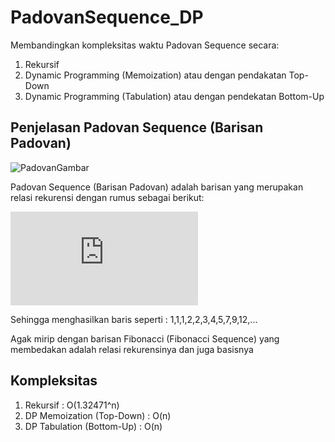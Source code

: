 # PadovanSequence_DP
Membandingkan kompleksitas waktu Padovan Sequence secara: 
1. Rekursif
2. Dynamic Programming (Memoization) atau dengan pendakatan Top-Down 
3. Dynamic Programming (Tabulation) atau dengan pendekatan Bottom-Up

## Penjelasan Padovan Sequence (Barisan Padovan)
![PadovanGambar](https://upload.wikimedia.org/wikipedia/commons/c/cd/Padovan_triangles_%281%29.png)

Padovan Sequence (Barisan Padovan) adalah barisan yang merupakan relasi rekurensi dengan rumus sebagai berikut:


![PadovanRumus](https://latex.codecogs.com/gif.latex?%5Cbg_white%20P_n%3D%20%5Cbegin%7Bcases%7D%201%2C%26%20%5Ctext%7Bjika%20%7D0%5Cleq%20n%5Cleq%202%5C%5C%20P_%7Bn-2%7D%20&plus;%20P_%7Bn-3%7D%2C%26%20%5Ctext%7Bjika%20%7D%20n%20%5Cgeq%203%20%5Cend%7Bcases%7D)

Sehingga menghasilkan baris seperti : 1,1,1,2,2,3,4,5,7,9,12,...

Agak mirip dengan barisan Fibonacci (Fibonacci Sequence) yang membedakan adalah relasi rekurensinya dan juga basisnya

## Kompleksitas

1. Rekursif : O(1.32471^n)
2. DP Memoization (Top-Down) : O(n)
3. DP Tabulation (Bottom-Up) : O(n)

